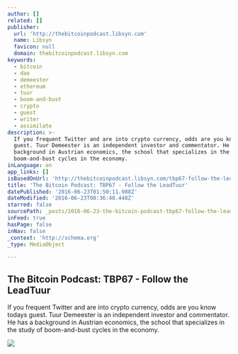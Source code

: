 ```yaml
---
author: []
related: []
publisher:
  url: 'http://thebitcoinpodcast.libsyn.com'
  name: Libsyn
  favicon: null
  domain: thebitcoinpodcast.libsyn.com
keywords:
  - bitcoin
  - dao
  - demeester
  - ethereum
  - tuur
  - boom-and-bust
  - crypto
  - guest
  - writer
  - assimilate
description: >-
  If you frequent Twitter and are into crypto currency, odds are you know todays
  guest. Tuur Demeester is an independent investor and commentator. He has a
  background in Austrian economics, the school that specializes in the study of
  boom-and-bust cycles in the economy.
inLanguage: en
app_links: []
isBasedOnUrl: 'http://thebitcoinpodcast.libsyn.com/tbp67-follow-the-leadtuur'
title: 'The Bitcoin Podcast: TBP67 - Follow the LeadTuur'
datePublished: '2016-06-23T01:50:11.988Z'
dateModified: '2016-06-23T00:36:40.448Z'
starred: false
sourcePath: _posts/2016-06-23-the-bitcoin-podcast-tbp67-follow-the-leadtuur.md
inFeed: true
hasPage: false
inNav: false
_context: 'http://schema.org'
_type: MediaObject

---
```

<article style=""><h1>The Bitcoin Podcast: TBP67 - Follow the LeadTuur</h1><p>If you frequent Twitter and are into crypto currency, odds are you know todays guest. Tuur Demeester is an independent investor and commentator. He has a background in Austrian economics, the school that specializes in the study of boom-and-bust cycles in the economy.</p><img src="http://assets.libsyn.com/content/9551051?height=250&amp;width=250&amp;overlay=true" /></article>